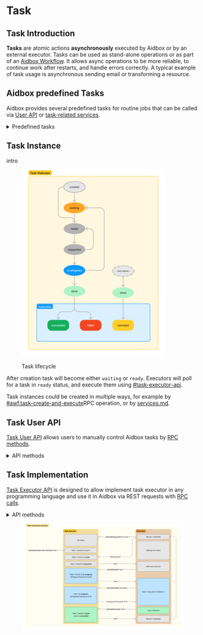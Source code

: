 # Task

## Task Introduction

**Tasks** are atomic actions **asynchronously** executed by Aidbox or by an external executor. Tasks can be used as stand-alone operations or as part of an [Aidbox Workflow](../workflow/). It allows async operations to be more reliable, to continue work after restarts, and handle errors correctly. A typical example of task usage is asynchronous sending email or transforming a resource.

## Aidbox predefined Tasks

Aidbox provides several predefined tasks for routine jobs that can be called via [User API](./#task-user-api) or [task-related services](../services.md).

<details>

<summary>Predefined tasks</summary>

* &#x20;**Special tasks:**
  * [**Decision task**](aidbox-predefined-tasks.md#decision-task) - a task used to implement an [Aidbox Workflow](../workflow/).
  * [**Subscription task**](aidbox-predefined-tasks.md#subscription-task) - a task that waits for the resource that meets specified criteria.

<!---->

* **Self-contained tasks:**
  * [**Import resource task**](aidbox-predefined-tasks.md#import-resource-task) - a task that allows loading  `.ndjson` files from AWS or GCP cloud into Aidbox

</details>

## &#x20;Task Instance

intro

<figure><img src="../../../.gitbook/assets/image (7).png" alt="" width="375"><figcaption><p>Task lifecycle</p></figcaption></figure>

After creation task will become either `waiting` or `ready`. Executors will poll for a task in `ready` status, and execute them using [#task-executor-api](./#task-executor-api "mention").

Task instances could be created in multiple ways, for example by [#awf.task-create-and-execute](./#awf.task-create-and-execute "mention")RPC operation, or by [services.md](../services.md "mention").&#x20;

## Task User API

[Task User API](task-user-api.md) allows users to manually control Aidbox tasks by [RPC methods](../../../api-1/rpc-api.md).&#x20;

<details>

<summary>API methods</summary>

* [`awf.task/create-and-execute`](task-user-api.md#awf.task-create-and-execute) - Creates an instance of a defined task and makes it ready to be executed immediately or at a specified time.
* [`awf.task/status`](task-user-api.md#awf.task-status) - Returns the status of a task instance with the specified id.
* [`awf.task/cancel`](task-user-api.md#awf.task-cancel) - Cancels execution of a created task instance.
* [`awf.task/list`](task-user-api.md#awf.task-list) - Returns the list of all tasks.

</details>

## Task Implementation

[Task Executor API](task-executor-api.md) is designed to allow implement task executor in any programming language and use it in Aidbox via REST requests with [RPC calls](../../../api-1/rpc-api.md).

<details>

<summary>API methods</summary>

[`awf.task/poll`](task-executor-api.md#awf.task-poll) - Fetches a new task from the queue and moves its status from `ready` to `requested`, immediately returns an empty array if there are no tasks in the queue.

[`awf.task/long-poll`](task-executor-api.md#awf.task-long-poll) - Fetches a new task from the queue and moves its status from `ready` to `requested`, waits until timeout unless there will be a new task, and after that returns an empty array.&#x20;

[`awf.task/start`](task-executor-api.md#awf.task-start) - Moves a task status from `requested` to `in-progress` and start its execution.

[`awf.task/fail`](task-executor-api.md#awf.task-fail) - Moves a task status from `in-progress` to `done` with outcome `failed`.

[`awf.task/success`](task-executor-api.md#awf.task-success) - Move a task status from `in-progress`  to `done` with outcome `succeeded`.

[`awf.task/notify`](task-executor-api.md#awf.task-notify) - Notifies task service that a task is still alive.

</details>

<figure><img src="../../../.gitbook/assets/image (14).png" alt=""><figcaption></figcaption></figure>
